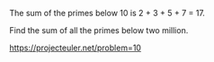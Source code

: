 The sum of the primes below 10 is 2 + 3 + 5 + 7 = 17.

Find the sum of all the primes below two million.

https://projecteuler.net/problem=10
